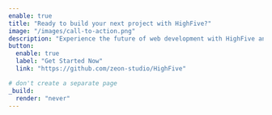 ```yaml
---
enable: true
title: "Ready to build your next project with HighFive?"
image: "/images/call-to-action.png"
description: "Experience the future of web development with HighFive and HighFive. Build lightning-fast static sites with ease and flexibility."
button:
  enable: true
  label: "Get Started Now"
  link: "https://github.com/zeon-studio/HighFive"

# don't create a separate page
_build:
  render: "never"
---
```

